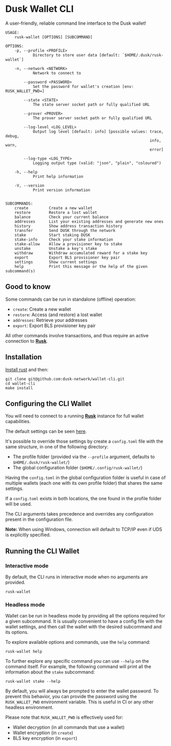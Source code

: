# Dusk Wallet CLI

A user-friendly, reliable command line interface to the Dusk wallet!

```
USAGE:
    rusk-wallet [OPTIONS] [SUBCOMMAND]

OPTIONS:
    -p, --profile <PROFILE>
            Directory to store user data [default: `$HOME/.dusk/rusk-wallet`]

    -n, --network <NETWORK>
            Network to connect to

        --password <PASSWORD>
            Set the password for wallet's creation [env: RUSK_WALLET_PWD=]

        --state <STATE>
            The state server socket path or fully qualified URL

        --prover <PROVER>
            The prover server socket path or fully qualified URL

        --log-level <LOG_LEVEL>
            Output log level [default: info] [possible values: trace, debug,
                                                               info, warn,
                                                               error]

        --log-type <LOG_TYPE>
            Logging output type (valid: "json", "plain", "coloured")

    -h, --help
            Print help information

    -V, --version
            Print version information


SUBCOMMANDS:
    create         Create a new wallet
    restore        Restore a lost wallet
    balance        Check your current balance
    addresses      List your existing addresses and generate new ones
    history        Show address transaction history
    transfer       Send DUSK through the network
    stake          Start staking DUSK
    stake-info     Check your stake information
    stake-allow    Allow a provisioner key to stake
    unstake        Unstake a key's stake
    withdraw       Withdraw accumulated reward for a stake key
    export         Export BLS provisioner key pair
    settings       Show current settings
    help           Print this message or the help of the given subcommand(s)
```

## Good to know

Some commands can be run in standalone (offline) operation:

- `create`: Create a new wallet
- `restore`: Access (and restore) a lost wallet
- `addresses`: Retrieve your addresses
- `export`: Export BLS provisioner key pair

All other commands involve transactions, and thus require an active connection to [**Rusk**](https://github.com/dusk-network/rusk).

## Installation

[Install rust](https://www.rust-lang.org/tools/install) and then:

```
git clone git@github.com:dusk-network/wallet-cli.git
cd wallet-cli
make install
```

## Configuring the CLI Wallet

You will need to connect to a running [**Rusk**](https://github.com/dusk-network/rusk) instance for full wallet capabilities.

The default settings can be seen [here](https://github.com/dusk-network/wallet-cli/blob/main/default.config.toml).

It's possible to override those settings by create a `config.toml` file with the same structure, in one of the following
directory:

- The profile folder (provided via the `--profile` argument, defaults to `$HOME/.dusk/rusk-wallet/`)
- The global configuration folder (`$HOME/.config/rusk-wallet/`)

Having the `config.toml` in the global configuration folder is useful in case of multiple wallets (each one with its own profile folder) that shares the same settings.

If a `config.toml` exists in both locations, the one found in the profile folder will be used.

The CLI arguments takes precedence and overrides any configuration present in the configuration file.

**Note:** When using Windows, connection will default to TCP/IP even if UDS is explicitly specified.

## Running the CLI Wallet

### Interactive mode

By default, the CLI runs in interactive mode when no arguments are provided.

```
rusk-wallet
```

### Headless mode

Wallet can be run in headless mode by providing all the options required for a given subcommand. It is usually convenient to have a config file with the wallet settings, and then call the wallet with the desired subcommand and its options.

To explore available options and commands, use the `help` command:

```
rusk-wallet help
```

To further explore any specific command you can use `--help` on the command itself. For example, the following command will print all the information about the `stake` subcommand:

```
rusk-wallet stake --help
```

By default, you will always be prompted to enter the wallet password. To prevent this behavior, you can provide the password using the `RUSK_WALLET_PWD` environment variable. This is useful in CI or any other headless environment.

Please note that `RUSK_WALLET_PWD` is effectively used for:

- Wallet decryption (in all commands that use a wallet)
- Wallet encryption (in `create`)
- BLS key encryption (in `export`)
